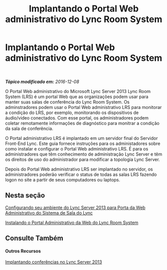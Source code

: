 ﻿---
title: Implantando o Portal Web administrativo do Lync Room System
TOCTitle: Implantando o Portal Web administrativo do Lync Room System
ms:assetid: ecba5b36-632e-40b9-9c2e-ab825baf7a46
ms:mtpsurl: https://technet.microsoft.com/pt-br/library/Dn436324(v=OCS.15)
ms:contentKeyID: 59602784
ms.date: 12/10/2016
mtps_version: v=OCS.15
ms.translationtype: HT
---

# Implantando o Portal Web administrativo do Lync Room System

 

_**Tópico modificado em:** 2016-12-08_

O Portal Web administrativo do Microsoft Lync Server 2013 Lync Room System (LRS) é um portal Web que as organizações podem usar para manter suas salas de conferência do Lync Room System. Os adminstradores podem usar o Portal Web administrativo LRS para monitorar a condição do LRS, por exemplo, monitorando os dispositivos de áudio/video conectados. Com esse portal, os administradores podem coletar remotamente informações de diagnóstico para monitrar a condição da sala de conferência.

O Portal administrativo LRS é implantado em um servidor final do Servidor Front-End Lync. Este guia fornece instruções para os administadores sobre como instalar e configurar o Portal Web administrativo LRS. É para os administradores que têm conhecimento de administração Lync Server e têm os direitos de uso do administrador para modificar a topologia Lync Server.

Depois do Portal Web administrativo LRS ser implantado no servidor, os administradores poderão verificar o status de todas as salas LRS fazendo logon no site a partir de seus computadores ou laptops.

## Nesta seção

[Configurando seu ambiente do Lync Server 2013 para Porta da Web Administrativo do Sistema de Sala do Lync](lync-server-2013-configuring-your-environment-for-the-lync-room-system-administrative-web-portal.md)

[Instalando o Portal Administrativo da Web do Lync Room System](lync-server-2013-installing-the-lync-room-system-administrative-web-portal.md)

## Consulte Também

#### Outros Recursos

[Implantando conferências no Lync Server 2013](lync-server-2013-deploying-conferencing.md)

